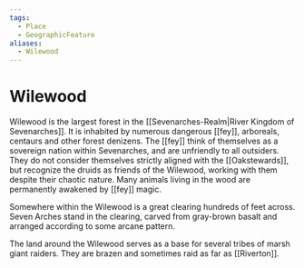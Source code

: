 ```yaml
---
tags:
  - Place
  - GeographicFeature
aliases:
  - Wilewood
---
```

# Wilewood
Wilewood is the largest forest in the [[Sevenarches-Realm|River Kingdom of Sevenarches]]. It is inhabited by numerous dangerous [[fey]], arboreals, centaurs and other forest denizens. The [[fey]] think of themselves as a sovereign nation within Sevenarches, and are unfriendly to all outsiders. They do not consider themselves strictly aligned with the [[Oakstewards]], but recognize the druids as friends of the Wilewood, working with them despite their chaotic nature. Many animals living in the wood are permanently awakened by [[fey]] magic.

Somewhere within the Wilewood is a great clearing hundreds of feet across. Seven Arches stand in the clearing, carved from gray-brown basalt and arranged according to some arcane pattern.

The land around the Wilewood serves as a base for several tribes of marsh giant raiders. They are brazen and sometimes raid as far as [[Riverton]].